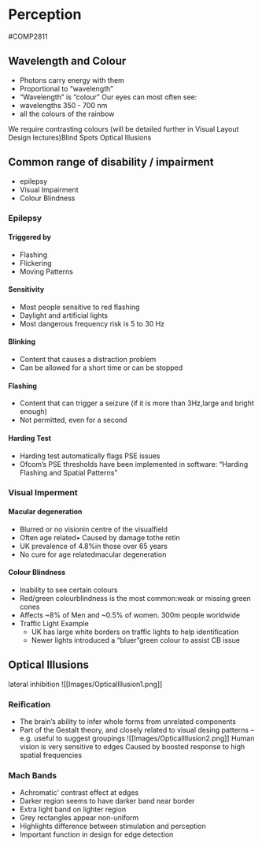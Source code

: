 # Perception
#COMP2811 
## Wavelength and Colour
- Photons carry energy with them
- Proportional to “wavelength”
- “Wavelength” is “colour”
Our eyes can most often see:
- wavelengths 350 - 700 nm
- all the colours of the rainbow

We require contrasting colours (will be detailed further in Visual Layout Design lectures)Blind Spots Optical Illusions
## Common range of disability / impairment
- epilepsy
- Visual Impairment
- Colour Blindness
### Epilepsy
#### Triggered by
- Flashing
- Flickering
- Moving Patterns
#### Sensitivity
- Most people sensitive to red flashing
- Daylight and artificial lights
- Most dangerous frequency risk is 5 to 30 Hz
#### Blinking
- Content that causes a distraction problem
- Can be allowed for a short time or can be stopped
#### Flashing
- Content that can trigger a seizure (if it is more than 3Hz,large and bright enough)
- Not permitted, even for a second
#### Harding Test
- Harding test automatically flags PSE issues
- Ofcom’s PSE thresholds have been implemented in software:
	“Harding Flashing and Spatial Patterns”
### Visual Imperment
#### Macular degeneration
- Blurred or no visionin centre of the visualfield
- Often age related• Caused by damage tothe retin
- UK prevalence of 4.8%in those over 65 years
- No cure for age relatedmacular degeneration
#### Colour Blindness
- Inability to see certain colours
- Red/green colourblindness is the most common:weak or missing green cones
- Affects ~8% of Men and ~0.5% of women. 300m people worldwide
- Traffic Light Example
	- UK has large white borders on traffic lights to help identification
	- Newer lights introduced a “bluer”green colour to assist CB issue

## Optical Illusions
lateral inhibition
![[Images/OpticalIllusion1.png]]
### Reification
- The brain’s ability to infer whole forms from unrelated components
- Part of the Gestalt theory, and closely related to visual desing patterns – e.g. useful to suggest groupings
![[Images/OpticalIllusion2.png]]
Human vision is very sensitive to edges
Caused by boosted response to high spatial frequencies
### Mach Bands
- Achromatic' contrast effect at edges
- Darker region seems to have darker band near border
- Extra light band on lighter region
- Grey rectangles appear non-uniform
- Highlights difference between stimulation and perception
- Important function in design for edge detection

